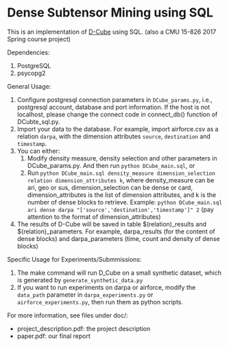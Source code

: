 # Dense Subtensor Mining using SQL
This is an implementation of [D-Cube](http://www.cs.cmu.edu/~kijungs/papers/dcubeWSDM2017.pdf) using SQL. (also a CMU 15-826 2017 Spring course project)

Dependencies:
1. PostgreSQL
2. psycopg2

General Usage:
1. Configure postgresql connection parameters in `DCube_params.py`, i.e., postgresql account, database and port information. If the host is not localhost, please change the connect code in connect_db() function of DCubte_sql.py.
2. Import your data to the database. For example, import airforce.csv as a relation `darpa`, with the dimension attributes `source`, `destination` and `timestamp`.
3. You can either:
   1. Modify density measure, density selection and other parameters in DCube_params.py. And then run `python DCube_main.sql`, or
   2. Run `python DCube_main.sql density_measure dimension_selection relation dimension_attributes k`, where density_measure can be ari, geo or sus, dimension_selection can be dense or card, dimension_attributes is the list of dimension attributes, and k is the number of dense blocks to retrieve. Example: `python DCube_main.sql ari dense darpa "['source','destination','timestamp']" 2` (pay attention to the format of dimension_attributes)
4. The results of D-Cube will be saved in table $(relation)_results and $(relation)_parameters. For example, darpa_results (for the content of dense blocks) and darpa_parameters (time, count and density of dense blocks)


Specific Usage for Experiments/Submmissions:
1. The make command will run D_Cube on a small synthetic dataset, which is generated by `generate_synthetic_data.py`
1. If you want to run experiments on darpa or airforce, modify the `data_path` parameter in `darpa_experiments.py` or `airforce_experiments.py`, then run them as python scripts.

For more information, see files under doc/:
- project_description.pdf: the project description
- paper.pdf: our final report
